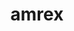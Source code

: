 ---
title: "amrex"
layout: cache
categories: [package, develop-2024-03-24]
meta: {"versions": ["24.03"], "compilers": ["gcc@=11.4.0", "gcc@=9.4.0", "oneapi@=2024.0.0"], "oss": ["ubuntu20.04", "ubuntu22.04"], "platforms": ["linux"], "targets": ["neoverse_v1", "neoverse_v2", "ppc64le", "x86_64_v3"], "stacks": ["e4s", "e4s-neoverse-v2", "e4s-neoverse_v1", "e4s-oneapi", "e4s-power", "e4s-rocm-external", "root"], "num_specs": 15, "num_specs_by_stack": {"root": 15, "e4s-power": 2, "e4s-neoverse_v1": 4, "e4s-neoverse-v2": 4, "e4s-rocm-external": 2, "e4s": 1, "e4s-oneapi": 2}}
spec_details: [{"hash": "67iwu34s4g7mb24oxcet2htcz6so4vyi", "compiler": "gcc@=9.4.0", "versions": ["24.03"], "os": "ubuntu20.04", "platform": "linux", "target": "ppc64le", "variants": ["~amrdata", "build_system=cmake", "build_type=Release", "+cuda", "cuda_arch=70", "dimensions=1,2,3", "~eb", "~fortran", "generator=make", "~hdf5", "~hypre", "~ipo", "+linear_solvers", "+mpi", "~openmp", "~particles", "~petsc", "~pic", "~plotfile_tools", "precision=double", "~rocm", "~shared", "~sundials", "~sycl", "~tiny_profile"], "stacks": ["root", "e4s-power"], "size": "-", "tarball": "https://binaries.spack.io/releases/develop-2024-03-24/build_cache/linux-ubuntu20.04-ppc64le/gcc-9.4.0/amrex-24.03/linux-ubuntu20.04-ppc64le-gcc-9.4.0-amrex-24.03-67iwu34s4g7mb24oxcet2htcz6so4vyi.spack"}, {"hash": "l4yzno2w5y6wmtas453346h5wmfcbenc", "compiler": "gcc@=9.4.0", "versions": ["24.03"], "os": "ubuntu20.04", "platform": "linux", "target": "ppc64le", "variants": ["~amrdata", "build_system=cmake", "build_type=Release", "~cuda", "dimensions=1,2,3", "~eb", "~fortran", "generator=make", "~hdf5", "~hypre", "~ipo", "+linear_solvers", "+mpi", "~openmp", "~particles", "~petsc", "~pic", "~plotfile_tools", "precision=double", "~rocm", "~shared", "~sundials", "~sycl", "~tiny_profile"], "stacks": ["root", "e4s-power"], "size": "-", "tarball": "https://binaries.spack.io/releases/develop-2024-03-24/build_cache/linux-ubuntu20.04-ppc64le/gcc-9.4.0/amrex-24.03/linux-ubuntu20.04-ppc64le-gcc-9.4.0-amrex-24.03-l4yzno2w5y6wmtas453346h5wmfcbenc.spack"}, {"hash": "tkfogyyjtogbjxfektusti35zm4zvhxm", "compiler": "gcc@=11.4.0", "versions": ["24.03"], "os": "ubuntu22.04", "platform": "linux", "target": "neoverse_v1", "variants": ["~amrdata", "build_system=cmake", "build_type=Release", "+cuda", "cuda_arch=75", "dimensions=1,2,3", "~eb", "~fortran", "generator=make", "~hdf5", "~hypre", "~ipo", "+linear_solvers", "+mpi", "~openmp", "~particles", "~petsc", "~pic", "~plotfile_tools", "precision=double", "~rocm", "~shared", "~sundials", "~sycl", "~tiny_profile"], "stacks": ["root", "e4s-neoverse_v1"], "size": "-", "tarball": "https://binaries.spack.io/releases/develop-2024-03-24/build_cache/linux-ubuntu22.04-neoverse_v1/gcc-11.4.0/amrex-24.03/linux-ubuntu22.04-neoverse_v1-gcc-11.4.0-amrex-24.03-tkfogyyjtogbjxfektusti35zm4zvhxm.spack"}, {"hash": "deqdwdsi2aqyuc64s52dkqovlaalcobp", "compiler": "gcc@=11.4.0", "versions": ["24.03"], "os": "ubuntu22.04", "platform": "linux", "target": "neoverse_v1", "variants": ["~amrdata", "build_system=cmake", "build_type=Release", "~cuda", "dimensions=1,2,3", "~eb", "~fortran", "generator=make", "~hdf5", "~hypre", "~ipo", "+linear_solvers", "+mpi", "~openmp", "~particles", "~petsc", "~pic", "~plotfile_tools", "precision=double", "~rocm", "~shared", "~sundials", "~sycl", "~tiny_profile"], "stacks": ["root", "e4s-neoverse_v1"], "size": "-", "tarball": "https://binaries.spack.io/releases/develop-2024-03-24/build_cache/linux-ubuntu22.04-neoverse_v1/gcc-11.4.0/amrex-24.03/linux-ubuntu22.04-neoverse_v1-gcc-11.4.0-amrex-24.03-deqdwdsi2aqyuc64s52dkqovlaalcobp.spack"}, {"hash": "372zxlrg2ur3xznxnkq5ao6lnj5yuebv", "compiler": "gcc@=11.4.0", "versions": ["24.03"], "os": "ubuntu22.04", "platform": "linux", "target": "neoverse_v1", "variants": ["~amrdata", "build_system=cmake", "build_type=Release", "+cuda", "cuda_arch=90", "dimensions=1,2,3", "~eb", "~fortran", "generator=make", "~hdf5", "~hypre", "~ipo", "+linear_solvers", "+mpi", "~openmp", "~particles", "~petsc", "~pic", "~plotfile_tools", "precision=double", "~rocm", "~shared", "~sundials", "~sycl", "~tiny_profile"], "stacks": ["root", "e4s-neoverse_v1"], "size": "-", "tarball": "https://binaries.spack.io/releases/develop-2024-03-24/build_cache/linux-ubuntu22.04-neoverse_v1/gcc-11.4.0/amrex-24.03/linux-ubuntu22.04-neoverse_v1-gcc-11.4.0-amrex-24.03-372zxlrg2ur3xznxnkq5ao6lnj5yuebv.spack"}, {"hash": "kqbkmd7xsj3rbktxkmifwsl5nvkbmji3", "compiler": "gcc@=11.4.0", "versions": ["24.03"], "os": "ubuntu22.04", "platform": "linux", "target": "neoverse_v1", "variants": ["~amrdata", "build_system=cmake", "build_type=Release", "+cuda", "cuda_arch=80", "dimensions=1,2,3", "~eb", "~fortran", "generator=make", "~hdf5", "~hypre", "~ipo", "+linear_solvers", "+mpi", "~openmp", "~particles", "~petsc", "~pic", "~plotfile_tools", "precision=double", "~rocm", "~shared", "~sundials", "~sycl", "~tiny_profile"], "stacks": ["root", "e4s-neoverse_v1"], "size": "-", "tarball": "https://binaries.spack.io/releases/develop-2024-03-24/build_cache/linux-ubuntu22.04-neoverse_v1/gcc-11.4.0/amrex-24.03/linux-ubuntu22.04-neoverse_v1-gcc-11.4.0-amrex-24.03-kqbkmd7xsj3rbktxkmifwsl5nvkbmji3.spack"}, {"hash": "nujqqn7kt5ib335l2rsm34bwp6ngzp2r", "compiler": "gcc@=11.4.0", "versions": ["24.03"], "os": "ubuntu22.04", "platform": "linux", "target": "neoverse_v2", "variants": ["~amrdata", "build_system=cmake", "build_type=Release", "~cuda", "dimensions=1,2,3", "~eb", "~fortran", "generator=make", "~hdf5", "~hypre", "~ipo", "+linear_solvers", "+mpi", "~openmp", "~particles", "~petsc", "~pic", "~plotfile_tools", "precision=double", "~rocm", "~shared", "~sundials", "~sycl", "~tiny_profile"], "stacks": ["e4s-neoverse-v2", "root"], "size": "-", "tarball": "https://binaries.spack.io/releases/develop-2024-03-24/build_cache/linux-ubuntu22.04-neoverse_v2/gcc-11.4.0/amrex-24.03/linux-ubuntu22.04-neoverse_v2-gcc-11.4.0-amrex-24.03-nujqqn7kt5ib335l2rsm34bwp6ngzp2r.spack"}, {"hash": "myhgjofhdlyab7dvno45drllzf5rmqoz", "compiler": "gcc@=11.4.0", "versions": ["24.03"], "os": "ubuntu22.04", "platform": "linux", "target": "neoverse_v2", "variants": ["~amrdata", "build_system=cmake", "build_type=Release", "+cuda", "cuda_arch=75", "dimensions=1,2,3", "~eb", "~fortran", "generator=make", "~hdf5", "~hypre", "~ipo", "+linear_solvers", "+mpi", "~openmp", "~particles", "~petsc", "~pic", "~plotfile_tools", "precision=double", "~rocm", "~shared", "~sundials", "~sycl", "~tiny_profile"], "stacks": ["e4s-neoverse-v2", "root"], "size": "-", "tarball": "https://binaries.spack.io/releases/develop-2024-03-24/build_cache/linux-ubuntu22.04-neoverse_v2/gcc-11.4.0/amrex-24.03/linux-ubuntu22.04-neoverse_v2-gcc-11.4.0-amrex-24.03-myhgjofhdlyab7dvno45drllzf5rmqoz.spack"}, {"hash": "n7fzal3w7o23r6o7mclacofzxczzirj2", "compiler": "gcc@=11.4.0", "versions": ["24.03"], "os": "ubuntu22.04", "platform": "linux", "target": "neoverse_v2", "variants": ["~amrdata", "build_system=cmake", "build_type=Release", "+cuda", "cuda_arch=80", "dimensions=1,2,3", "~eb", "~fortran", "generator=make", "~hdf5", "~hypre", "~ipo", "+linear_solvers", "+mpi", "~openmp", "~particles", "~petsc", "~pic", "~plotfile_tools", "precision=double", "~rocm", "~shared", "~sundials", "~sycl", "~tiny_profile"], "stacks": ["e4s-neoverse-v2", "root"], "size": "-", "tarball": "https://binaries.spack.io/releases/develop-2024-03-24/build_cache/linux-ubuntu22.04-neoverse_v2/gcc-11.4.0/amrex-24.03/linux-ubuntu22.04-neoverse_v2-gcc-11.4.0-amrex-24.03-n7fzal3w7o23r6o7mclacofzxczzirj2.spack"}, {"hash": "sltx52asj4qagf2tbrr7nhqoomdsc7ni", "compiler": "gcc@=11.4.0", "versions": ["24.03"], "os": "ubuntu22.04", "platform": "linux", "target": "neoverse_v2", "variants": ["~amrdata", "build_system=cmake", "build_type=Release", "+cuda", "cuda_arch=90", "dimensions=1,2,3", "~eb", "~fortran", "generator=make", "~hdf5", "~hypre", "~ipo", "+linear_solvers", "+mpi", "~openmp", "~particles", "~petsc", "~pic", "~plotfile_tools", "precision=double", "~rocm", "~shared", "~sundials", "~sycl", "~tiny_profile"], "stacks": ["e4s-neoverse-v2", "root"], "size": "-", "tarball": "https://binaries.spack.io/releases/develop-2024-03-24/build_cache/linux-ubuntu22.04-neoverse_v2/gcc-11.4.0/amrex-24.03/linux-ubuntu22.04-neoverse_v2-gcc-11.4.0-amrex-24.03-sltx52asj4qagf2tbrr7nhqoomdsc7ni.spack"}, {"hash": "r2pqnhfavwt6v2hgg46fyoeyxrxxmbtr", "compiler": "gcc@=11.4.0", "versions": ["24.03"], "os": "ubuntu22.04", "platform": "linux", "target": "x86_64_v3", "variants": ["amdgpu_target=gfx90a", "~amrdata", "build_system=cmake", "build_type=Release", "~cuda", "dimensions=1,2,3", "~eb", "~fortran", "generator=make", "~hdf5", "~hypre", "~ipo", "+linear_solvers", "+mpi", "~openmp", "~particles", "~petsc", "~pic", "~plotfile_tools", "precision=double", "+rocm", "~shared", "~sundials", "~sycl", "~tiny_profile"], "stacks": ["root", "e4s-rocm-external"], "size": "-", "tarball": "https://binaries.spack.io/releases/develop-2024-03-24/build_cache/linux-ubuntu22.04-x86_64_v3/gcc-11.4.0/amrex-24.03/linux-ubuntu22.04-x86_64_v3-gcc-11.4.0-amrex-24.03-r2pqnhfavwt6v2hgg46fyoeyxrxxmbtr.spack"}, {"hash": "zt5b3l4ykr2rxpeecerzgmbnwktacznm", "compiler": "gcc@=11.4.0", "versions": ["24.03"], "os": "ubuntu22.04", "platform": "linux", "target": "x86_64_v3", "variants": ["~amrdata", "build_system=cmake", "build_type=Release", "~cuda", "dimensions=1,2,3", "~eb", "~fortran", "generator=make", "~hdf5", "~hypre", "~ipo", "+linear_solvers", "+mpi", "~openmp", "~particles", "~petsc", "~pic", "~plotfile_tools", "precision=double", "~rocm", "~shared", "~sundials", "~sycl", "~tiny_profile"], "stacks": ["e4s", "root"], "size": "-", "tarball": "https://binaries.spack.io/releases/develop-2024-03-24/build_cache/linux-ubuntu22.04-x86_64_v3/gcc-11.4.0/amrex-24.03/linux-ubuntu22.04-x86_64_v3-gcc-11.4.0-amrex-24.03-zt5b3l4ykr2rxpeecerzgmbnwktacznm.spack"}, {"hash": "flrqptxlx7bthjzrnkroa3i3iojioaeh", "compiler": "gcc@=11.4.0", "versions": ["24.03"], "os": "ubuntu22.04", "platform": "linux", "target": "x86_64_v3", "variants": ["amdgpu_target=gfx908", "~amrdata", "build_system=cmake", "build_type=Release", "~cuda", "dimensions=1,2,3", "~eb", "~fortran", "generator=make", "~hdf5", "~hypre", "~ipo", "+linear_solvers", "+mpi", "~openmp", "~particles", "~petsc", "~pic", "~plotfile_tools", "precision=double", "+rocm", "~shared", "~sundials", "~sycl", "~tiny_profile"], "stacks": ["root", "e4s-rocm-external"], "size": "-", "tarball": "https://binaries.spack.io/releases/develop-2024-03-24/build_cache/linux-ubuntu22.04-x86_64_v3/gcc-11.4.0/amrex-24.03/linux-ubuntu22.04-x86_64_v3-gcc-11.4.0-amrex-24.03-flrqptxlx7bthjzrnkroa3i3iojioaeh.spack"}, {"hash": "74eclhwrjqvr7w4w2ldabneqqrlhmvrl", "compiler": "oneapi@=2024.0.0", "versions": ["24.03"], "os": "ubuntu22.04", "platform": "linux", "target": "x86_64_v3", "variants": ["~amrdata", "build_system=cmake", "build_type=Release", "~cuda", "dimensions=1,2,3", "~eb", "~fortran", "generator=make", "~hdf5", "~hypre", "~ipo", "+linear_solvers", "+mpi", "~openmp", "~particles", "~petsc", "~pic", "~plotfile_tools", "precision=double", "~rocm", "~shared", "~sundials", "~sycl", "~tiny_profile"], "stacks": ["root", "e4s-oneapi"], "size": "-", "tarball": "https://binaries.spack.io/releases/develop-2024-03-24/build_cache/linux-ubuntu22.04-x86_64_v3/oneapi-2024.0.0/amrex-24.03/linux-ubuntu22.04-x86_64_v3-oneapi-2024.0.0-amrex-24.03-74eclhwrjqvr7w4w2ldabneqqrlhmvrl.spack"}, {"hash": "ij4giqgjfwb3vcvstj7mrbtnyr2oar55", "compiler": "oneapi@=2024.0.0", "versions": ["24.03"], "os": "ubuntu22.04", "platform": "linux", "target": "x86_64_v3", "variants": ["~amrdata", "build_system=cmake", "build_type=Release", "~cuda", "dimensions=1,2,3", "~eb", "~fortran", "generator=make", "~hdf5", "~hypre", "~ipo", "+linear_solvers", "+mpi", "~openmp", "~particles", "~petsc", "~pic", "~plotfile_tools", "precision=double", "~rocm", "~shared", "~sundials", "+sycl", "~tiny_profile"], "stacks": ["root", "e4s-oneapi"], "size": "-", "tarball": "https://binaries.spack.io/releases/develop-2024-03-24/build_cache/linux-ubuntu22.04-x86_64_v3/oneapi-2024.0.0/amrex-24.03/linux-ubuntu22.04-x86_64_v3-oneapi-2024.0.0-amrex-24.03-ij4giqgjfwb3vcvstj7mrbtnyr2oar55.spack"}]
---
